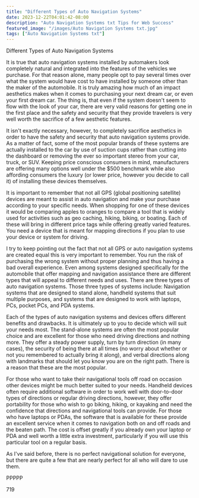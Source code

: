 ```yaml
---
title: "Different Types of Auto Navigation Systems"
date: 2023-12-22T04:01:42-08:00
description: "Auto Navigation Systems txt Tips for Web Success"
featured_image: "/images/Auto Navigation Systems txt.jpg"
tags: ["Auto Navigation Systems txt"]
---
```


Different Types of Auto Navigation Systems

It is true that auto navigation systems installed by automakers look completely natural and integrated into the features of the vehicles we purchase. For that reason alone, many people opt to pay several times over what the system would have cost to have installed by someone other than the maker of the automobile. It is truly amazing how much of an impact aesthetics makes when it comes to purchasing your next dream car, or even your first dream car. The thing is, that even if the system doesn't seem to flow with the look of your car, there are very valid reasons for getting one in the first place and the safety and security that they provide travelers is very well worth the sacrifice of a few aesthetic features.

It isn't exactly necessary, however, to completely sacrifice aesthetics in order to have the safety and security that auto navigation systems provide. As a matter of fact, some of the most popular brands of these systems are actually installed to the car by use of suction cups rather than cutting into the dashboard or removing the ever so important stereo from your car, truck, or SUV. Keeping price conscious consumers in mind, manufacturers are offering many options well under the $500 benchmark while also affording consumers the luxury (or lower price, however you decide to call it) of installing these devices themselves. 

It is important to remember that not all GPS (global positioning satellite) devices are meant to assist in auto navigation and make your purchase according to your specific needs. When shopping for one of these devices it would be comparing apples to oranges to compare a tool that is widely used for activities such as geo caching, hiking, biking, or boating. Each of these will bring in different price tags while offering greatly varied features. You need a device that is meant for mapping directions if you plan to use your device or system for driving.

I try to keep pointing out the fact that not all GPS or auto navigation systems are created equal this is very important to remember. You run the risk of purchasing the wrong system without proper planning and thus having a bad overall experience. Even among systems designed specifically for the automobile that offer mapping and navigation assistance there are different types that will appeal to different needs and uses. There are three types of auto navigation systems. Those three types of systems include: Navigation systems that are designed to stand alone, handheld systems that suit multiple purposes, and systems that are designed to work with laptops, PCs, pocket PCs, and PDA systems. 

Each of the types of auto navigation systems and devices offers different benefits and drawbacks. It is ultimately up to you to decide which will suit your needs most. The stand-alone systems are often the most popular choice and are excellent for those who need driving directions and nothing more. They offer a steady power supply, turn by turn direction (in many cases), the security of being there at all times (no worry about whether or not you remembered to actually bring it along), and verbal directions along with landmarks that should let you know you are on the right path. There is a reason that these are the most popular. 

For those who want to take their navigational tools off road on occasion other devices might be much better suited to your needs. Handheld devices often require additional software in order to work well with door-to-door types of directions or regular driving directions, however, they offer portability for those who wish to go biking, hiking, or kayaking and need the confidence that directions and navigational tools can provide. For those who have laptops or PDAs, the software that is available for these provide an excellent service when it comes to navigation both on and off roads and the beaten path. The cost is offset greatly if you already own your laptop or PDA and well worth a little extra investment, particularly if you will use this particular tool on a regular basis.

As I've said before, there is no perfect navigational solution for everyone, but there are quite a few that are nearly perfect for all who will dare to use them.

PPPPP

719

